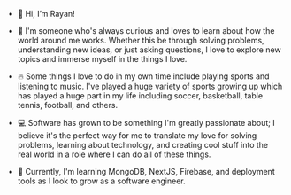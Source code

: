 - 👋 Hi, I’m Rayan!

- 👀 I'm someone who's always curious and loves to learn about how the world around me works. Whether this be through solving problems, understanding new ideas, or just asking questions, I love to explore new topics and immerse myself in the things I love.

- 🔥 Some things I love to do in my own time include playing sports and listening to music. I've played a huge variety of sports growing up which has played a huge part in my life including soccer, basketball, table tennis, football, and others.

- 💻 Software has grown to be something I'm greatly passionate about; I believe it's the perfect way for me to translate my love for solving problems, learning about technology, and creating cool stuff into the real world in a role where I can do all of these things.

- 🌱 Currently, I'm learning MongoDB, NextJS, Firebase, and deployment tools as I look to grow as a software engineer.


<!---
rayani1203/rayani1203 is a ✨ special ✨ repository because its `README.md` (this file) appears on your GitHub profile.
You can click the Preview link to take a look at your changes.
--->
